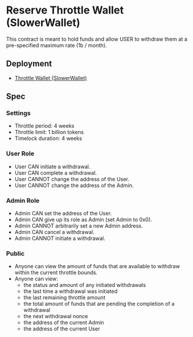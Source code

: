 # Reserve Throttle Wallet (SlowerWallet)

This contract is meant to hold funds and allow USER to withdraw them at a pre-specified maximum rate (1b / month).

## Deployment

- [Throttle Wallet (SlowerWallet)](https://etherscan.io/address/0x0774dF07205a5E9261771b19afa62B6e757f7eF8)

## Spec

### Settings

- Throttle period: 4 weeks
- Throttle limit: 1 billion tokens
- Timelock duration: 4 weeks

### User Role

- User CAN initiate a withdrawal.
- User CAN complete a withdrawal.
- User CANNOT change the address of the User.
- User CANNOT change the address of the Admin.

### Admin Role

- Admin CAN set the address of the User.
- Admin CAN give up its role as Admin (set Admin to 0x0).
- Admin CANNOT arbitrarily set a new Admin address.
- Admin CAN cancel a withdrawal.
- Admin CANNOT initiate a withdrawal.

### Public

- Anyone can view the amount of funds that are available to withdraw within the current throttle bounds.
- Anyone can view:
  - the status and amount of any initiated withdrawals
  - the last time a withdrawal was initiated
  - the last remaining throttle amount
  - the total amount of funds that are pending the completion of a withdrawal
  - the next withdrawal nonce
  - the address of the current Admin
  - the address of the current User
